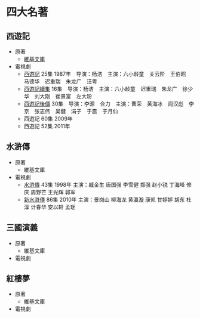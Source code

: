 # 四大名著

## 西遊記

* 原著
    * [維基文庫](https://zh.wikisource.org/wiki/西遊記)
* 電視劇
    * [西遊記](https://v.youku.com/v_nextstage/id_cbffe9d2962411de83b1.html) 25集 1987年　导演：杨洁　主演：六小龄童　关云阶　王伯昭　马德华　迟重瑞　朱龙广　汪粤
    * [西遊記續集](https://v.youku.com/v_nextstage/id_cbffec34962411de83b1.html) 16集　导演：杨洁　主演：六小龄童　迟重瑞　朱龙广　徐少华　刘大刚　崔景富　左大玢
    * [西遊記後傳](https://v.youku.com/v_nextstage/id_cbffee00962411de83b1.html) 30集　导演：李源　合力　主演：曹荣　黄海冰　闾汉彪　李京　张志伟　吴健　涓子　于震　于月仙
    * 西遊記 60集 2009年
    * 西遊記 52集 2011年



## 水滸傳

* 原著
    * 維基文庫
* 電視劇
    * [水滸傳](https://v.youku.com/v_nextstage/id_cc16a8de962411de83b1.html) 43集 1998年 主演：臧金生 唐国强 李雪健 郑强 赵小锐 丁海峰 修庆 周野芒 王光辉 郭军
    * [新水滸傳](https://v.youku.com/v_nextstage/id_cbffd1c2962411de83b1.html) 86集 2010年 主演：景岗山 柳海龙 黄瀛漩 康凯 甘婷婷 胡东 杜淳 计春华 安以轩 孟瑶



## 三國演義

* 原著
    * 維基文庫
* 電視劇

## 紅樓夢

* 原著
    * 維基文庫
* 電視劇

